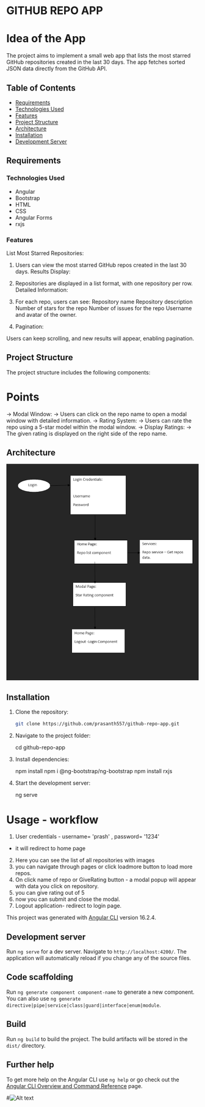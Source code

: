 
# GITHUB REPO APP

# Idea of the App

The project aims to implement a small web app that lists the most starred GitHub repositories created in the last 30 days. The app fetches sorted JSON data directly from the GitHub API.
## Table of Contents

- [Requirements](https://github.com/prasanth557/github-repo-app#Requirements)
- [Technologies Used](https://github.com/prasanth557/github-repo-app#technologies-used)
- [Features](https://github.com/prasanth557/github-repo-app#features)
- [Project Structure](https://github.com/prasanth557/github-repo-app#project-structure)
- [Architecture](https://github.com/prasanth557/github-repo-app#architecture)
- [Installation](https://github.com/prasanth557/github-repo-app#installation)
- [Development Server](https://github.com/prasanth557/github-repo-app#development-server)

## Requirements

### Technologies Used
- Angular
- Bootstrap
- HTML
- CSS
- Angular Forms
- rxjs

### Features
List Most Starred Repositories:

1. Users can view the most starred GitHub repos created in the last 30 days.
Results Display:

2. Repositories are displayed in a list format, with one repository per row.
Detailed Information:

3. For each repo, users can see:
Repository name
Repository description
Number of stars for the repo
Number of issues for the repo
Username and avatar of the owner.

4. Pagination:

Users can keep scrolling, and new results will appear, enabling pagination.

## Project Structure

The project structure includes the following components:

# Points
-> Modal Window:
-> Users can click on the repo name to open a modal window with detailed information.
-> Rating System:
-> Users can rate the repo using a 5-star model within the modal window.
-> Display Ratings:
-> The given rating is displayed on the right side of the repo name.

## Architecture

![Architecture](https://github.com/prasanth557/github-repo-app/blob/main/readme_img/repoapp_image.png)

## Installation

1. Clone the repository:

   ```bash
   git clone https://github.com/prasanth557/github-repo-app.git

2. Navigate to the project folder:

   cd github-repo-app

3. Install dependencies:
   
   npm install
   npm i @ng-bootstrap/ng-bootstrap
   npm install rxjs
   
4. Start the development server:

   ng serve

# Usage - workflow

1. User credentials - username= 'prash' , password= '1234'
  - it will redirect to home page
2. Here you can see the list of all repositories with images
3. you can navigate through pages or click loadmore button to load more repos.
4. On click name of repo or GiveRating button - a modal popup will appear with data you click on repository.
5. you can give rating out of 5
6. now you can submit and close the modal.
7. Logout application- redirect to login page.

This project was generated with [Angular CLI](https://github.com/angular/angular-cli) version 16.2.4.

## Development server

Run `ng serve` for a dev server. Navigate to `http://localhost:4200/`. The application will automatically reload if you change any of the source files.

## Code scaffolding

Run `ng generate component component-name` to generate a new component. You can also use `ng generate directive|pipe|service|class|guard|interface|enum|module`.

## Build

Run `ng build` to build the project. The build artifacts will be stored in the `dist/` directory.

## Further help

To get more help on the Angular CLI use `ng help` or go check out the [Angular CLI Overview and Command Reference](https://angular.io/cli) page.


#![Alt text](image.png)

